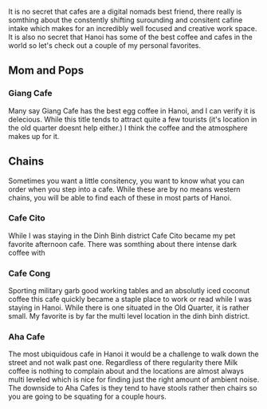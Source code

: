 It is no secret that cafes are a digital nomads best friend, there really is somthing about the constently shifting surounding and consitent cafine intake which makes for an incredibly well focused and creative work space. It is also no secret that Hanoi has some of the best coffee and cafes in the world so let's check out a couple of my personal favorites.
## Mom and Pops
### Giang Cafe
Many say Giang Cafe has the best egg coffee in Hanoi, and I can verify it is delecious. While this title tends to attract quite a few tourists (it's location in the old quarter doesnt help either.) I think the coffee and the atmosphere makes up for it.
## Chains
Sometimes you want a little consitency, you want to know what you can order when you step into a cafe. While these are by no means western chains, you will be able to find each of these in most parts of Hanoi.
### Cafe Cito
While I was staying in the Dinh Binh district Cafe Cito became my pet favorite afternoon cafe. There was somthing about there intense dark coffee with 
### Cafe Cong
Sporting military garb good working tables and an absolutly iced coconut coffee this cafe quickly became a staple place to work or read while I was staying in Hanoi. While there is one situated in the Old Quarter, it is rather small. My favorite is by far the multi level location in the dinh binh district.
### Aha Cafe
The most ubiquidous cafe in Hanoi it would be a challenge to walk down the street and not walk past one. Regardless of there regularity there Milk coffee is nothing to complain about and the locations are almost always multi leveled which is nice for finding just the right amount of ambient noise. The downside to Aha Cafes is they tend to have stools rather then chairs so you are going to be squating for a couple hours.